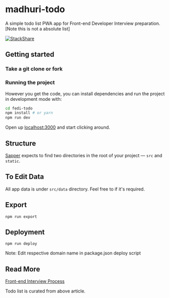 # madhuri-todo

A simple todo list PWA app for Front-end Developer Interview preparation.
[Note this is not a absolute list]

[![StackShare](http://img.shields.io/badge/tech-stack-0690fa.svg?style=flat)](https://stackshare.io/SurenderLohia/fedi-todo)


## Getting started


### Take a git clone or fork

### Running the project

However you get the code, you can install dependencies and run the project in development mode with:

```bash
cd fedi-todo
npm install # or yarn
npm run dev
```

Open up [localhost:3000](http://localhost:3000) and start clicking around.

## Structure

[Sapper](https://sapper.svelte.dev/) expects to find two directories in the root of your project —  `src` and `static`.

## To Edit Data

All app data is under `src/data` directory. Feel free to if it's required.

## Export

```
npm run export
```


## Deployment
```
npm run deploy
```
Note: Edit respective domain name in package.json deploy script


## Read More
[Front-end Interview Process](https://codeburst.io/de-coding-the-front-end-development-interview-process-9601bc4c71e5)

Todo list is curated from above article.